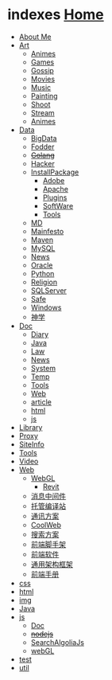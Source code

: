 # indexes  [Home](index.md)

<div>
<ul class="tree">
    <li><a href="https://ambroseren.github.io/test/About/index.html">About Me</a></li>
    <li><a href="https://ambroseren.github.io/test/Art/">Art</a>
        <ul>
            <li><a href="https://ambroseren.github.io/test/Art/Animes/index.html">Animes</a></li>
            <li><a href="https://ambroseren.github.io/test/Art/Games/index.html">Games</a></li>
            <li><a href="https://ambroseren.github.io/test/Art/Gossip/index.html">Gossip</a></li>
            <li><a href="https://ambroseren.github.io/test/Art/Movies/index.html">Movies</a></li>
            <li><a href="https://ambroseren.github.io/test/Art/Music/index.html">Music</a></li>
            <li><a href="https://ambroseren.github.io/test/Art/Animes/index.html">Painting</a></li>
            <li><a href="https://ambroseren.github.io/test/Art/Shoot/index.html">Shoot</a></li>
            <li><a href="https://ambroseren.github.io/test/Art/Stream/index.html">Stream</a></li>
            <li><a href="https://ambroseren.github.io/test/Art/Animes/index.html">Animes</a></li>
        </ul>
    </li>
    <li><a href="https://ambroseren.github.io/test/Data/">Data</a>
        <ul>
            <li><a href="https://ambroseren.github.io/test/Data/BigData/index.html">BigData</a></li>
            <li><a href="https://ambroseren.github.io/test/Data/Fodder/index.html">Fodder</a></li>
            <li><del><a href="https://ambroseren.github.io/test/Data/Golang/index.html">Golang</a></del></li>
            <li><a href="https://ambroseren.github.io/test/Data/Hacker/index.html">Hacker</a></li>
            <li><a href="https://ambroseren.github.io/test/Data/InstallPackage/index.html">InstallPackage</a>
                <ul>
                    <li><a href="https://ambroseren.github.io/test/Data/InstallPackage/Adobe.html">Adobe</a></li>
                    <li><a href="https://ambroseren.github.io/test/Data/InstallPackage/Apache.html">Apache</a></li>
                    <li><a href="https://ambroseren.github.io/test/Data/InstallPackage/Plugins.html">Plugins</a></li>
                    <li><a href="https://ambroseren.github.io/test/Data/InstallPackage/SoftWare.html">SoftWare</a></li>
                    <li><a href="https://ambroseren.github.io/test/Data/InstallPackage/Tools.html">Tools</a></li>
                </ul>
            </li>                
            <li><a href="https://ambroseren.github.io/test/Data/MD/index.html">MD</a></li>
            <li><a href="https://ambroseren.github.io/test/Data/Mainfesto/index.html">Mainfesto</a></li>
            <li><a href="https://ambroseren.github.io/test/Data/Maven/index.html">Maven</a></li>
            <li><a href="https://ambroseren.github.io/test/Data/MySQL/index.html">MySQL</a></li>
            <li><a href="https://ambroseren.github.io/test/Data/News/index.html">News</a></li>
            <li><a href="https://ambroseren.github.io/test/Data/Oracle/index.html">Oracle</a></li>
            <li><a href="https://ambroseren.github.io/test/Data/Python/index.html">Python</a></li>
            <li><a href="https://ambroseren.github.io/test/Data/Religion/index.html">Religion</a></li>
            <li><a href="https://ambroseren.github.io/test/Data/SQLServer/index.html">SQLServer</a></li>
            <li><a href="https://ambroseren.github.io/test/Data/Safe/index.html">Safe</a></li>
            <li><a href="https://ambroseren.github.io/test/Data/Windows/index.html">Windows</a></li>
            <li><a href="https://ambroseren.github.io/test/Data/神学/index.html">神学</a></li>
        </ul>
    </li>
    <li><a href="https://ambroseren.github.io/test/Doc/">Doc</a>
        <ul>
            <li><a href="https://ambroseren.github.io/test/Doc/Diary/index.html">Diary</a></li>
            <li><a href="https://ambroseren.github.io/test/Doc/Java/index.html">Java</a></li>
            <li><a href="https://ambroseren.github.io/test/Doc/Law/index.html">Law</a></li>
            <li><a href="https://ambroseren.github.io/test/Doc/News/index.html">News</a></li>
            <li><a href="https://ambroseren.github.io/test/Doc/System/index.html">System</a></li>
            <li><a href="https://ambroseren.github.io/test/Doc/Temp/index.html">Temp</a></li>
            <li><a href="https://ambroseren.github.io/test/Doc/Tools/index.html">Tools</a></li>
            <li><a href="https://ambroseren.github.io/test/Doc/Web/index.html">Web</a></li>
            <li><a href="https://ambroseren.github.io/test/Doc/article/index.html">article</a></li>
            <li><a href="https://ambroseren.github.io/test/Doc/html/index.html">html</a></li>
            <li><a href="https://ambroseren.github.io/test/Doc/js/index.html">js</a></li>
        </ul>
    </li>
    <li><a href="https://ambroseren.github.io/test/Library/index.html">Library</a></li>
    <li><a href="https://ambroseren.github.io/test/Proxy/index.html">Proxy</a></li>
    <li><a href="https://ambroseren.github.io/test/SiteInfo/AboutSite.html">SiteInfo</a></li>
    <li><a href="https://ambroseren.github.io/test/Tools/index.html">Tools</a></li>
    <li><a href="https://ambroseren.github.io/test/Video/index.html">Video</a></li>
    <li><a href="https://ambroseren.github.io/test/Web/index.html">Web</a>
        <ul>
            <li><a href="https://ambroseren.github.io/test/Web/WebGL/">WebGL</a>
                <ul>
                    <li><a href="https://ambroseren.github.io/test/Web/WebGL/Revit/index.html">Revit</a></li>
                </ul>
            </li>
            <li><a href="https://ambroseren.github.io/test/Web/ActiveMQ.html">消息中间件</a></li>
            <li><a href="https://ambroseren.github.io/test/Web/Builddings.html">托管编译站</a></li>
            <li><a href="https://ambroseren.github.io/test/Web/Chat.html">通讯方案</a></li>
            <li><a href="https://ambroseren.github.io/test/Web/CoolWeb.html">CoolWeb</a></li>
            <li><a href="https://ambroseren.github.io/test/Web/ElasticSearch.html">搜索方案</a></li>
            <li><a href="https://ambroseren.github.io/test/Web/Server.html">前端脚手架</a></li>
            <li><a href="https://ambroseren.github.io/test/Web/SoftWare.html">前端软件</a></li>
            <li><a href="https://ambroseren.github.io/test/Web/framework.html">通用架构框架</a></li>
            <li><a href="https://ambroseren.github.io/test/Web/web_guide.html">前端手册</a></li>
        </ul>
    </li>        
    <li><a href="https://ambroseren.github.io/test/css/index.html">css</a></li>
    <li><a href="https://ambroseren.github.io/test/html/index.html">html</a></li>
    <li><a href="https://ambroseren.github.io/test/img/index.html">img</a></li>
    <li><a href="https://ambroseren.github.io/test/java/">Java</a></li>
    <li><a href="https://ambroseren.github.io/test/js/index.html">js</a>
        <ul>
            <li><a href="https://ambroseren.github.io/test/js/Doc/index.html">Doc</a></li>
            <li><del><a href="https://ambroseren.github.io/test/js/nodejs/index.html">nodejs</a></del></li>
            <li><a href="https://ambroseren.github.io/test/js/sag/index.html">SearchAlgoliaJs</a></li>
            <li><a href="https://ambroseren.github.io/test/js/webGL/index.html">webGL</a></li>
        </ul>
    </li>
    <li><a href="https://ambroseren.github.io/test/test/index.html">test</a></li>
    <li><a href="https://ambroseren.github.io/test/util/index.html">util</a></li>
</ul>
</div>
